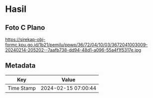 # Hasil

## Foto C Plano

https://sirekap-obj-formc.kpu.go.id/1b21/pemilu/ppwp/36/72/04/10/03/3672041003009-20240214-205202--7aafb738-dd94-48d1-a096-55a4f1f5317e.jpg


## Metadata

| Key        | Value               |
| ---------- | ------------------- |
| Time Stamp | 2024-02-15 07:00:44 |



